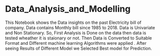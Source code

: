 # Data_Analysis_and_Modelling
This Notebook shows the Data insights on the past Electricity bill of company. 
Data contains Monthly bill since 1985 to 2018.
Data is Univariate and Non Stationary.
So, First Analysis is Done on the data then data is tested wheather it is staionary or not.
Then Data is Converted to Suitable Format and Different machine learning Algorithms were applied .
After seeing Results of Different Model we Selected Best model for Prediction.
